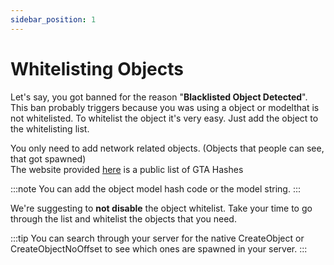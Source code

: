 ```yaml
---
sidebar_position: 1
---
```


# Whitelisting Objects

Let's say, you got banned for the reason "<strong>Blacklisted Object Detected</strong>". This ban probably triggers because you was using a object or modelthat is not whitelisted. To whitelist the object it's very easy. Just add the object to the whitelisting list.

You only need to add network related objects. (Objects that people can see, that got spawned)<br/>
The website provided [here](https://gtahash.ru) is a public list of GTA Hashes 

:::note
You can add the object model hash code or the model string.
:::

We're suggesting to <strong>not disable</strong> the object whitelist. Take your time to go through the list and whitelist the objects that you need.

:::tip
You can search through your server for the native CreateObject or CreateObjectNoOffset to see which ones are spawned in your server.
:::